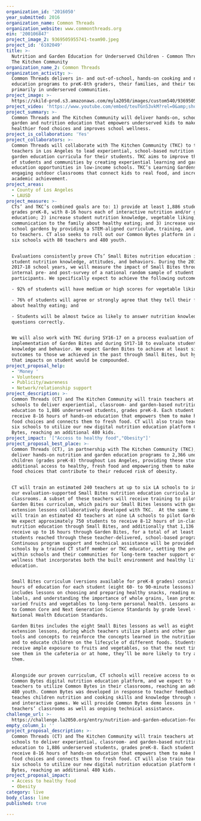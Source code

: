 ```yaml
---
organization_id: '2016050'
year_submitted: 2016
organization_name: Common Threads
organization_website: www.commonthreads.org
ein: '200106847'
project_image_2: 9369505955741-team90.jpeg
project_id: '6102049'
title: >-
  Nutrition and Garden Education for Underserved Children - Common Threads with
  The Kitchen Community
organization_name_2: Common Threads
organization_activity: >-
  Common Threads delivers in- and out-of-school, hands-on cooking and nutrition
  education programs to preK-8th graders, their families, and their teachers
  primarily in underserved communities.
project_image: >-
  https://skild-prod.s3.amazonaws.com/myla2050/images/custom540/9369505955741-team90.jpeg
project_video: 'https://www.youtube.com/embed/teuTGnS3vkM?rel=0&amp;showinfo=0'
project_summary: >-
  Common Threads and The Kitchen Community will deliver hands-on, school-based
  garden and nutrition education that empowers underserved kids to make
  healthier food choices and improves school wellness.
project_is_collaboration: 'Yes'
project_collaborators: >-
  Common Threads will collaborate with The Kitchen Community (TKC) to train
  teachers in Los Angeles to lead experiential, school-based nutrition and
  garden education curricula for their students. TKC aims to improve the health
  of students and communities by creating experiential learning and garden-based
  education opportunities in low-income schools. TKC’s Learning Gardens are
  engaging outdoor classrooms that connect kids to real food, and increase
  academic achievement.
project_areas:
  - County of Los Angeles
  - LAUSD
project_measure: >-
  CTs’ and TKC’s combined goals are to: 1) provide at least 1,886 students,
  grades preK-8, with 8-16 hours each of interactive nutrition and/or garden
  education; 2) increase student nutrition knowledge, vegetable liking, and
  communication to the family about healthy eating; and 3) increase use of
  school gardens by providing a STEM-aligned curriculum, training, and support
  to teachers. CT also seeks to roll out our Common Bytes platform in at least
  six schools with 80 teachers and 480 youth.


  Evaluations consistently prove CTs’ Small Bites nutrition education improves
  student nutrition knowledge, attitudes, and behaviors. During the 2016-17 and
  2017-18 school years, we will measure the impact of Small Bites through our
  internal pre- and post-survey of a national random sample of student
  participants. We specifically expect to achieve the following outcomes:

  - 92% of students will have medium or high scores for vegetable liking;

  - 76% of students will agree or strongly agree that they tell their families
  about healthy eating; and

  - Students will be almost twice as likely to answer nutrition knowledge
  questions correctly.


  We will also work with TKC during SY16-17 on a process evaluation of the pilot
  implementation of Garden Bites and during SY17-18 to evaluate student
  knowledge and behavior. We expect Garden Bites to achieve at least similar
  outcomes to those we achieved in the past through Small Bites, but hypothesize
  that impacts on student would be compounded.
project_proposal_help:
  - 'Money '
  - Volunteers
  - Publicity/awareness
  - Network/relationship support
project_description: >-
  Common Threads (CT) and The Kitchen Community will train teachers at 15 LA
  schools to deliver experiential, classroom- and garden-based nutrition
  education to 1,886 underserved students, grades preK-8. Each student will
  receive 8-16 hours of hands-on education that empowers them to make healthier
  food choices and connects them to fresh food. CT will also train teachers at
  six schools to utilize our new digital nutrition education platform Common
  Bytes, reaching an additional 480 kids.
project_impact: '["Access to healthy food","Obesity"]'
project_proposal_best_place: >-
  Common Threads (CT), in partnership with The Kitchen Community (TKC), will
  deliver hands-on nutrition and garden education programs to 2,366 underserved
  children (grades preK-8) throughout Los Angeles, providing these students with
  additional access to healthy, fresh food and empowering them to make healthier
  food choices that contribute to their reduced risk of obesity. 


  CT will train an estimated 240 teachers at up to six LA schools to implement
  our evaluation-supported Small Bites nutrition education curricula in their
  classrooms. A subset of these teachers will receive training to pilot our new
  Garden Bites curriculum, which pairs our Small Bites lessons with garden
  extension lessons collaboratively developed with TKC.  At the same time, TKC
  will train an estimated 43 teachers at nine LA schools to pilot Garden Bites.
  We expect approximately 750 students to receive 8-12 hours of in-classroom
  nutrition education through Small Bites, and additionally that 1,136 students
  receive up to 16 hours through Garden Bites, for a total of at least 1,886
  students reached through these teacher-delivered, school-based programs. 
  Continuous program support and technical assistance will be provided to these
  schools by a trained CT staff member or TKC educator, setting the precedent
  within schools and their communities for long-term teacher support of school
  wellness that incorporates both the built environment and healthy lifestyles
  education.


  Small Bites curriculum (versions available for preK-8 grades) consists of 8-12
  hours of education for each student (eight 60- to 90-minute lessons) and
  includes lessons on choosing and preparing healthy snacks, reading nutrition
  labels, and understanding the importance of whole grains, lean proteins, and
  varied fruits and vegetables to long-term personal health. Lessons are aligned
  to Common Core and Next Generation Science Standards by grade level (K-8) and
  National Health Education Standards.

  Garden Bites includes the eight Small Bites lessons as well as eight garden
  extension lessons, during which teachers utilize plants and other gardening
  tools and concepts to reinforce the concepts learned in the nutrition lessons
  and to educate children on the lifecycle of different foods. Students will
  receive ample exposure to fruits and vegetables, so that the next time they
  see them in the cafeteria or at home, they’ll be more likely to try and enjoy
  them.


  Alongside our proven curriculum, CT schools will receive access to our new
  Common Bytes digital nutrition education platform, and we expect to train 80
  teachers to utilize Common Bytes in their classrooms, reaching an additional
  480 youth. Common Bytes was developed in response to teacher feedback and
  teaches children nutrition and cooking skills and knowledge through recipes
  and interactive games. We will provide Common Bytes demo lessons in these
  teachers’ classrooms as well as ongoing technical assistance.
challenge_url: >-
  https://challenge.la2050.org/entry/nutrition-and-garden-education-for-underserved-children-common-threads-with-the-kitchen-community
empty_column_1: ''
project_proposal_description: >-
  Common Threads (CT) and The Kitchen Community will train teachers at 15 LA
  schools to deliver experiential, classroom- and garden-based nutrition
  education to 1,886 underserved students, grades preK-8. Each student will
  receive 8-16 hours of hands-on education that empowers them to make healthier
  food choices and connects them to fresh food. CT will also train teachers at
  six schools to utilize our new digital nutrition education platform Common
  Bytes, reaching an additional 480 kids.
project_proposal_impact:
  - Access to healthy food
  - Obesity
category: live
body_class: lime
published: true

---
```

